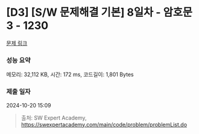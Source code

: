 # [D3] [S/W 문제해결 기본] 8일차 - 암호문3 - 1230 

[문제 링크](https://swexpertacademy.com/main/code/problem/problemDetail.do?contestProbId=AV14zIwqAHwCFAYD) 

### 성능 요약

메모리: 32,112 KB, 시간: 172 ms, 코드길이: 1,801 Bytes

### 제출 일자

2024-10-20 15:09



> 출처: SW Expert Academy, https://swexpertacademy.com/main/code/problem/problemList.do